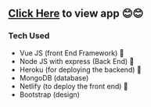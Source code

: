 ## [Click Here](https://goofy-raman-cf1b48.netlify.app/) to view app 😊😊

### Tech Used
  - Vue JS (front End Framework)  🌟
  - Node JS with express (Back End)  🌟
  - Heroku (for deploying the backend) 🚀
  - MongoDB (database)
  - Netlify (to deploy the front end)  🚀
  - Bootstrap (design)
